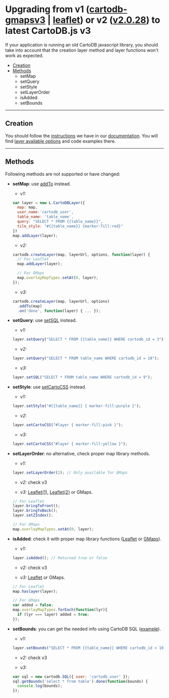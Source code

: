 # Upgrading from v1 ([cartodb-gmapsv3](https://github.com/vizzuality/cartodb-gmapsv3) | [leaflet](https://github.com/vizzuality/cartodb-leaflet)) or v2 ([v2.0.28](https://github.com/CartoDB/cartodb.js/releases/tag/v2.0.28)) to latest CartoDB.js v3

If your application is running an old CartoDB javascript library, you should take
into account that the creation layer method and layer functions won't work as expected.

- [Creation](#creation)
- [Methods](#methods)
  - setMap
  - setQuery
  - setStyle
  - setLayerOrder
  - isAdded
  - setBounds

---

## Creation

You should follow the [instructions](http://docs.cartodb.com/cartodb-platform/cartodb-js.html#adding-cartodb-layers-to-an-existing-map) we have in our [documentation](http://docs.cartodb.com/cartodb-platform/cartodb-js.html).
You will find [layer available options](http://docs.cartodb.com/cartodb-platform/cartodb-js.html#cartodbcreatelayermap-layersource--options--callback) and code examples there.

---

## Methods

Following methods are not supported or have changed:

- **setMap**: use [addTo](http://docs.cartodb.com/cartodb-platform/cartodb-js.html#creating-visualizations-at-runtime) instead.

  - _v1:_
  ```javascript
  var layer = new L.CartoDBLayer({
    map: map,
    user_name:'cartodb_user',
    table_name: 'table_name',
    query: "SELECT * FROM {{table_name}}",
    tile_style: "#{{table_name}} {marker-fill:red}"
  })
  map.addLayer(layer);
  ```

  - _v2:_
  ```javascript
  cartodb.createLayer(map, layerUrl, options, function(layer) {
    // For Leaflet
    map.addLayer(layer);

    // For GMaps
    map.overlayMapTypes.setAt(0, layer);
  });
  ```

  - _v3:_
  ```javascript
  cartodb.createLayer(map, layerUrl, options)
    .addTo(map)
    .on('done', function(layer) { ... });
  ```


- **setQuery**: use [setSQL](http://docs.cartodb.com/cartodb-platform/cartodb-js.html#sublayersetsqlsql) instead.

  - _v1:_
  ```javascript
  layer.setQuery("SELECT * FROM {{table_name}} WHERE cartodb_id = 3");
  ```

  - _v2:_
  ```javascript
  layer.setQuery("SELECT * FROM table_name WHERE cartodb_id = 10");
  ```

  - _v3:_
  ```javascript
  layer.setSQL("SELECT * FROM table_name WHERE cartodb_id = 9");
  ```


- **setStyle**: use [setCartoCSS](http://docs.cartodb.com/cartodb-platform/cartodb-js.html#sublayersetcartocsscss) instead.

  - _v1:_
  ```javascript
  layer.setStyle("#{{table_name}} { marker-fill:purple }");
  ```

  - _v2:_
  ```javascript
  layer.setCartoCSS("#layer { marker-fill:pink }");
  ```

  - _v3:_
  ```javascript
  layer.setCartoCSS("#layer { marker-fill:yellow }");
  ```


- **setLayerOrder**: no alternative, check proper map library methods.

  - _v1:_
  ```javascript
  layer.setLayerOrder(2); // Only available for GMaps
  ```

  - _v2:_ check v3

  - _v3:_ [Leaflet(1)](http://leafletjs.com/reference.html#tilelayer-bringtofront), [Leaflet(2)](http://leafletjs.com/reference.html#tilelayer-setzindex) or GMaps.
  ```javascript
  // For Leaflet
  layer.bringToFront();
  layer.bringToBack();
  layer.setZIndex();

  // For GMaps
  map.overlayMapTypes.setAt(0, layer);
  ```


- **isAdded**: check it with proper map library functions ([Leaflet](http://leafletjs.com/reference.html#map-haslayer) or [GMaps](https://developers.google.com/maps/documentation/javascript/reference#MVCArray)).

  - _v1:_
  ```javascript
  layer.isAdded(); // Returned true or false
  ```

  - _v2:_ check v3

  - _v3:_ [Leaflet](http://leafletjs.com/reference.html#map-haslayer) or GMaps.
  ```javascript
  // For Leaflet
  map.haslayer(layer);

  // For GMaps
  var added = false;
  map.overlayMapTypes.forEach(function(lyr){
    if (lyr === layer) added = true;
  });
  ```


- **setBounds**: you can get the needed info using CartoDB SQL ([example](http://docs.cartodb.com/cartodb-platform/cartodb-js.html#sqlgetboundssql-vars-options-callback)).

  - _v1:_
  ```javascript
  layer.setBounds("SELECT * FROM {{table_name}} WHERE cartodb_id < 100");
  ```

  - _v2:_ check v3

  - _v3:_
  ```javascript
  var sql = new cartodb.SQL({ user: 'cartodb_user' });
  sql.getBounds('select * from table').done(function(bounds) {
    console.log(bounds);
  });
  ```